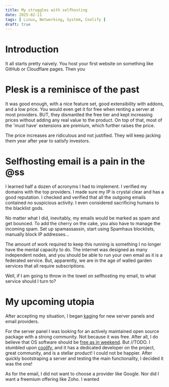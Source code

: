 ```yaml
---
title: My struggles with selfhosting
date: 2025-02-11
tags: [ Linux, Networking, System, Coolify ]
draft: true
---
```


# Introduction

It all starts pretty naively. You host your first website on something like GitHub or Cloudflare pages. Then you

# Plesk is a reminisce of the past

It was good enough, with a nice feature set, good extensibility with addons, and a low price. You would even get it for
free when renting a server at most providers. BUT, they dismantled the free tier and kept increasing prices without
adding any real value to the product. On top of that, most of the 'must have' extensions are premium, which further
raises the price.

The price increases are ridiculous and not justified. They will keep jacking them year after year to satisfy investors.

# Selfhosting email is a pain in the @ss

I learned half a dozen of acronyms I had to implement. I verified my domains with the top providers. I made sure my IP
is crystal clear and has a good reputation. I checked and verified that all the outgoing emails contained no suspicious
activity. I even considered sacrificing humans to the blacklist gods.

No matter what I did, inevitably, my emails would be marked as spam and get bounced. To add the cherry on the cake, you
also have to manage the incoming spam. Set up spamassassin, start using Spamhaus blocklists, manually block IP
addresses...

The amount of work required to keep this running is something I no longer have the mental capacity to do. The internet
was designed as many independent nodes, and you should be able to run your own email as it is a federated service. But,
apparently, we are in the age of walled garden services that all require subscriptions.

Well, if I am going to throw in the towel on selfhosting my email, to what service should I turn to?

# My upcoming utopia

After accepting my situation, I began [kagi](https://kagi.com/)ng for new server panels and email providers.

For the server panel I was looking for an actively maintained open source package with a strong community. Not because
it was free. After all, I do believe that OS software should be [free as in weekend](https://freeasinweekend.org/). But
//TODO. I stumbled upon [coolify,](https://coolify.io) and it has a dedicated developer on the project, great
community, and is a stellar product! I could not be happier. After quickly bootstraping a server and testing the main
functionality, I decided it was the one!

As for the email, I did not want to choose a provider like Google. Nor did I want a freemium offering like Zoho. I
wanted 